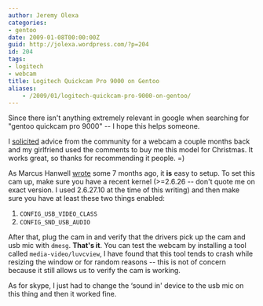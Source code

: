 ```yaml
---
author: Jeremy Olexa
categories:
- gentoo
date: 2009-01-08T00:00:00Z
guid: http://jolexa.wordpress.com/?p=204
id: 204
tags:
- logitech
- webcam
title: Logitech Quickcam Pro 9000 on Gentoo
aliases:
    - /2009/01/logitech-quickcam-pro-9000-on-gentoo/
---
```


Since there isn't anything extremely relevant in google when searching for "gentoo quickcam pro 9000" -- I hope this helps someone.

I [solicited][1] advice from the community for a webcam a couple months back and my girlfriend used the comments to buy me this model for Christmas. It works great, so thanks for recommending it people. =)

As Marcus Hanwell [wrote][2] some 7 months ago, it **is** easy to setup. To set this cam up, make sure you have a recent kernel (>=2.6.26 -- don't quote me on exact version. I used 2.6.27.10 at the time of this writing) and then make sure you have at least these two things enabled:

  1. `CONFIG_USB_VIDEO_CLASS`
  2. `CONFIG_SND_USB_AUDIO`

After that, plug the cam in and verify that the drivers pick up the cam and usb mic with `dmesg`. **That's it**. You can test the webcam by installing a tool called `media-video/luvcview`, I have found that this tool tends to crash while resizing the window or for random reasons -- this is not of concern because it still allows us to verify the cam is working.

As for skype, I just had to change the &#8216;sound in' device to the usb mic on this thing and then it worked fine.

 [1]: http://blog.jolexa.net/2008/11/13/gentoo-best-webcam/
 [2]: http://blog.cryos.net/archives/183-New-Webcam-and-Linux.html